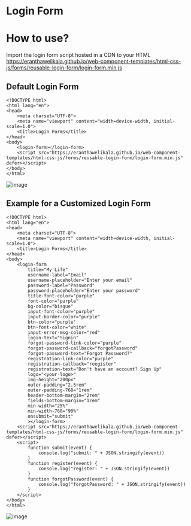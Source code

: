 # Login Form

# How to use?
Import the login form script hosted in a CDN to your HTML 
https://eranthawelikala.github.io/web-component-templates/html-css-js/forms/reusable-login-form/login-form.min.js


## Default Login Form
```
<!DOCTYPE html>
<html lang="en">
<head>
    <meta charset="UTF-8">
    <meta name="viewport" content="width=device-width, initial-scale=1.0">
    <title>Login Forms</title>
</head>
<body>
    <login-form></login-form>
    <script src="https://eranthawelikala.github.io/web-component-templates/html-css-js/forms/reusable-login-form/login-form.min.js" defer></script>
</body>
</html>
```
![image](https://github.com/eranthaWELIKALA/web-component-templates/assets/33684206/6264632d-bb2d-45cc-a0d3-ca453f59a1ec)


## Example for a Customized Login Form
```
<!DOCTYPE html>
<html lang="en">
<head>
    <meta charset="UTF-8">
    <meta name="viewport" content="width=device-width, initial-scale=1.0">
    <title>Login Forms</title>
</head>
<body>
    <login-form 
        title="My Life" 
        username-label="Email" 
        username-placeholder="Enter your email"
        password-label="Password"
        password-placeholder="Enter your password"
        title-font-color="purple"
        font-color="purple" 
        bg-color="bisque"
        input-font-color="purple"
        input-border-color="purple"
        btn-color="purple"
        btn-font-color="white"
        input-error-msg-color="red"
        login-text="Signin"
        forgot-password-link-color="purple"
        forgot-password-callback="forgotPassword"
        forgot-password-text="Forgot Password?"
        registration-link-color="purple"
        registration-callback="reegister"
        registration-text="Don't have an account? Sign Up"
        logo="<your-logo>"
        img-height="200px"
        outer-padding="2.5rem"
        outer-padding-768="1rem"
        header-bottom-margin="2rem"
        fields-bottom-margin="1rem"
        min-width="25%"
        min-width-768="90%"
        onsubmit="submit"
        ></login-form>
    <script src="https://eranthawelikala.github.io/web-component-templates/html-css-js/forms/reusable-login-form/login-form.min.js" defer></script>
    <script>
        function submit(event) {
            console.log("submit: " + JSON.stringify(event))
        }
        function register(event) {
            console.log("register: " + JSON.stringify(event))
        }
        function forgotPassword(event) {
            console.log("forgotPassword: " + JSON.stringify(event))
        }
    </script>
</body>
</html>
```
![image](https://github.com/eranthaWELIKALA/web-component-templates/assets/33684206/f76f64f3-69d1-4135-9fba-11ae8f37cbf4)
